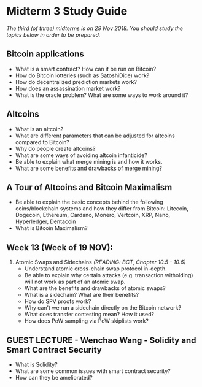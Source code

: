 # Midterm 3 Study Guide

_The third (of three) midterms is on 29 Nov 2018.  You should study the topics below in order to be prepared._

## Bitcoin applications 
   * What is a smart contract?  How can it be run on Bitcoin?
   * How do Bitcoin lotteries (such as SatoshiDice) work?
   * How do decentralized prediction markets work?
   * How does an assassination market work?
   * What is the oracle problem?  What are some ways to work around it?

## Altcoins
   * What is an altcoin?
   * What are different parameters that can be adjusted for altcoins compared to Bitcoin?
   * Why do people create altcoins?
   * What are some ways of avoiding altcoin infanticide?
   * Be able to explain what merge mining is and how it works.
   * What are some benefits and drawbacks of merge mining?

## A Tour of Altcoins and Bitcoin Maximalism
   * Be able to explain the basic concepts behind the following coins/blockchain systems and how they differ from Bitcoin: Litecoin, Dogecoin, Ethereum, Cardano, Monero, Vertcoin, XRP, Nano, Hyperledger, Dentacoin
   * What is Bitcoin Maximalism? 

## Week 13 (Week of 19 NOV):

1. Atomic Swaps and Sidechains _(READING: BCT, Chapter 10.5 - 10.6)_
   * Understand atomic cross-chain swap protocol in-depth.
   * Be able to explain why certain attacks (e.g. transaction witholding) will not work as part of an atomic swap.
   * What are the benefits and drawbacks of atomic swaps?
   * What is a sidechain?  What are their benefits?
   * How do SPV proofs work?
   * Why can't we run a sidechain directly on the Bitcoin network?
   * What does transfer contesting mean?  How it used?
   * How does PoW sampling via PoW skiplists work?

## GUEST LECTURE - Wenchao Wang - Solidity and Smart Contract Security
  * What is Solidity?
  * What are some common issues with smart contract security?
  * How can they be ameliorated?
